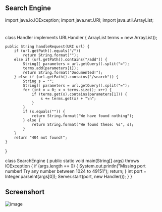 ## Search Engine

import java.io.IOException;
import java.net.URI;
import java.util.ArrayList;
#
class Handler implements URLHandler {
    ArrayList<String> terms = new ArrayList<String>();

    public String handleRequest(URI url) {
        if (url.getPath().equals("/"))
            return String.format("");
        else if (url.getPath().contains("/add")) {
            String[] parameters = url.getQuery().split("=");
            terms.add(parameters[1]);
            return String.format("Documented!");
        } else if (url.getPath().contains("/search")) {
            String s = "";
            String[] parameters = url.getQuery().split("=");
            for (int x = 0; x < terms.size(); x++) {
                if (terms.get(x).contains(parameters[1])) {
                    s += terms.get(x) + "\n";
                }
            }
            if (s.equals("")) {
                return String.format("We have found nothing");
            } else {
                return String.format("We found these: %s", s);
            }
        }
        return "404 not found!";
    }
}

class SearchEngine {
    public static void main(String[] args) throws IOException {
        if (args.length == 0) {
            System.out.println("Missing port number! Try any number between 1024 to 49151");
            return;
        }
        int port = Integer.parseInt(args[0]);
        Server.start(port, new Handler());
    }
}
                                             
                                          
## Screenshort                             
![image](https://user-images.githubusercontent.com/114322721/195969968-58b33225-4ba9-4052-9a23-ce03f9d0755d.png)
